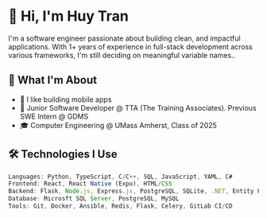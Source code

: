# 👋 Hi, I'm Huy Tran

I'm a software engineer passionate about building clean, and impactful applications. 
With 1+ years of experience in full-stack development across various frameworks, I'm still deciding on meaningful variable names..

## 🧠 What I'm About

- 📱 I like building mobile apps
- 🚀 Junior Software Developer @ TTA (The Training Associates). Previous SWE Intern @ GDMS
- 🎓 Computer Engineering @ UMass Amherst, Class of 2025

## 🛠️ Technologies I Use

```ts
Languages: Python, TypeScript, C/C++, SQL, JavaScript, YAML, C#
Frontend: React, React Native (Expo), HTML/CSS
Backend: Flask, Node.js, Express.js, PostgreSQL, SQLite, .NET, Entity Framework
Database: Microsft SQL Server, PostgreSQL, MySQL
Tools: Git, Docker, Ansible, Redis, Flask, Celery, GitLab CI/CD
